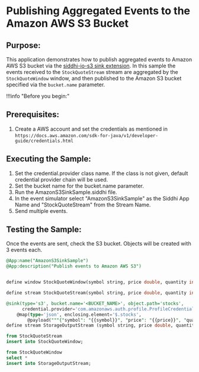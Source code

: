 # Publishing Aggregated Events to the Amazon AWS S3 Bucket

## Purpose:

This application demonstrates how to publish aggregated events to Amazon AWS S3 bucket via the [siddhi-io-s3 sink
extension](https://siddhi-io.github.io/siddhi-io-s3/). In this sample the events received to the `StockQuoteStream` stream are aggregated by the
`StockQuoteWindow` window, and then published to the Amazon S3 bucket specified via the `bucket.name` parameter.

!!!info "Before you begin:"


## Prerequisites:
1. Create a AWS account and set the credentials as mentioned in `https://docs.aws.amazon.com/sdk-for-java/v1/developer-guide/credentials.html`

## Executing the Sample:
1. Set the credential.provider class name. If the class is not given, default credential provider chain
will be used.
2. Set the bucket name for the bucket.name parameter.
3. Run the AmazonS3SinkSample.siddhi file.
4. In the event simulator select "AmazonS3SinkSample" as the Siddhi App Name and "StockQuoteStream" from the Stream
Name.
5. Send multiple events.

## Testing the Sample:
Once the events are sent, check the S3 bucket. Objects will be created with 3 events each.

```sql
@App:name("AmazonS3SinkSample")
@App:description("Publish events to Amazon AWS S3")


define window StockQuoteWindow(symbol string, price double, quantity int) lengthBatch(3) output all events;

define stream StockQuoteStream(symbol string, price double, quantity int);

@sink(type='s3', bucket.name='<BUCKET_NAME>', object.path='stocks',
      credential.provider='com.amazonaws.auth.profile.ProfileCredentialsProvider', node.id='zeus',
    @map(type='json', enclosing.element='$.stocks',
        @payload("""{"symbol": "{{symbol}}", "price": "{{price}}", "quantity": "{{quantity}}"}""")))
define stream StorageOutputStream (symbol string, price double, quantity int);

from StockQuoteStream
insert into StockQuoteWindow;

from StockQuoteWindow
select *
insert into StorageOutputStream;
```